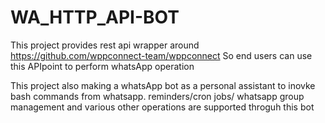 # WA_HTTP_API-BOT
This project provides rest api wrapper around  https://github.com/wppconnect-team/wppconnect
So end users can use this APIpoint to perform whatsApp operation

This project also making a whatsApp bot as a personal assistant to inovke bash commands from whatsapp.
reminders/cron jobs/ whatsapp group management and various other operations are supported throguh this bot
